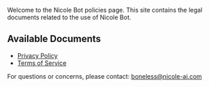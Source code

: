 Welcome to the Nicole Bot policies page. This site contains the legal documents related to the use of Nicole Bot.

## Available Documents

- [Privacy Policy](privacy-policy.md)
- [Terms of Service](terms-of-service.md)

For questions or concerns, please contact: boneless@nicole-ai.com
